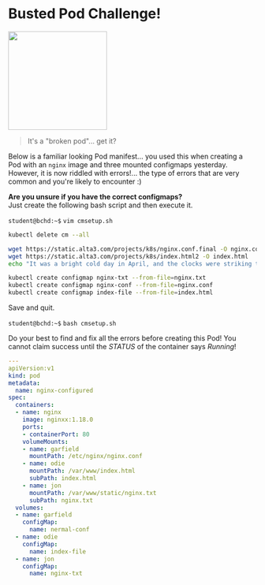 # Busted Pod Challenge!

<img src="https://thumbs.dreamstime.com/b/green-pea-pod-broken-half-fresh-four-peas-pure-white-background-genus-pisum-sativum-garden-48834097.jpg" width="200"/>

> It's a "broken pod"... get it?


Below is a familiar looking Pod manifest... you used this when creating a Pod with an `nginx` image and three mounted configmaps yesterday. However, it is now riddled with errors!... the type of errors that are very common and you're likely to encounter :) 


**Are you unsure if you have the correct configmaps?**  
Just create the following bash script and then execute it.  

`student@bchd:~$` `vim cmsetup.sh`  

```bash
kubectl delete cm --all

wget https://static.alta3.com/projects/k8s/nginx.conf.final -O nginx.conf
wget https://static.alta3.com/projects/k8s/index.html2 -O index.html
echo "It was a bright cold day in April, and the clocks were striking thirteen." > nginx.txt

kubectl create configmap nginx-txt --from-file=nginx.txt
kubectl create configmap nginx-conf --from-file=nginx.conf
kubectl create configmap index-file --from-file=index.html
```

Save and quit.

`student@bchd:~$` `bash cmsetup.sh`  

Do your best to find and fix all the errors before creating this Pod! You cannot claim success until the *STATUS* of the container says *Running*!

```yaml
---
apiVersion:v1
kind: pod
metadata:
  name: nginx-configured
spec:
  containers:
  - name: nginx
    image: nginxx:1.18.0
    ports:
    - containerPort: 80
    volumeMounts: 
    - name: garfield
      mountPath: /etc/nginx/nginx.conf
    - name: odie
      mountPath: /var/www/index.html
      subPath: index.html
    - name: jon
      mountPath: /var/www/static/nginx.txt
      subPath: nginx.txt
  volumes:
  - name: garfield
    configMap:
      name: nermal-conf 
  - name: odie
    configMap:
      name: index-file 
  - name: jon
    configMap:
      name: nginx-txt
```

<!--
# SOLUTION

```yaml
---
apiVersion: v1 # put a whitespace after :
kind: Pod # capitalize kind!
metadata:
  name: nginx-configured
spec:
  containers:
  - name: nginx
    image: nginx:1.18.0 # typo in image name caused ErrImgPull
    ports:
    - containerPort: 80
    volumeMounts: 
    - name: garfield
      mountPath: /etc/nginx/nginx.conf
      subPath: nginx.conf # needs subpath!
    - name: odie
      mountPath: /var/www/index.html
      subPath: index.html
    - name: jon
      mountPath: /var/www/static/nginx.txt
      subPath: nginx.txt
  volumes:
  - name: garfield
    configMap:
      name: nginx-conf # wrong configmap name!
  - name: odie
    configMap:
      name: index-file 
  - name: jon
    configMap:
      name: nginx-txt
```
-->
